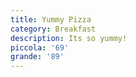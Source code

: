 ```yaml
---
title: Yummy Pizza
category: Breakfast
description: Its so yummy!
piccola: '69'
grande: '89'
---
```


